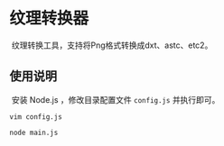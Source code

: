 # 纹理转换器
​		纹理转换工具，支持将Png格式转换成dxt、astc、etc2。



## 使用说明

​		安装 Node.js ，修改目录配置文件 `config.js` 并执行即可。

```shell
vim config.js

node main.js
```

